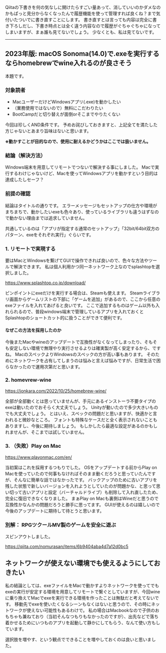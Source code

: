 Qiitaの下書きを何の気なしに開けたらすごい量あって、消していいのかダメなのかもぱっと見分からなくなったんで履歴機能を使って管理すれば良くね？まで気付いたついでに書き直すことにします。
書き直すとは言っても内容は完全に書き下ろしだし、下書き時点とは全く違う内容なので履歴がぐちゃぐちゃになってしまいますが、まぁ誰も見てないでしょう。
少なくとも、私は見てないです。

---

## 2023年版: macOS Sonoma(14.0)で.exeを実行するならhomebrewでwine入れるのが良さそう
本題です。

### 対象読者
- MacユーザーだけどWindowsアプリ(.exe)を動かしたい
- （業務使用ではないので）無料にこだわりたい
- BootCampだと切り替えが面倒orそこまでやりたくない

今回は珍しくAND条件です。
予めお詫びしておきますと、上記全てを満たした方じゃないとあまり旨味はないと思います。

**※動かすことが目的なので、使用に耐えるかどうかはここでは扱いません。**

### 結論（解決方法）
Windows端末を用意してリモートでつないで解決する事にしました。
Macで実行するわけじゃないけど、Macを使ってWindowsアプリを動かすという目的は達成したしセーフ？

### 前提の確認
結論はタイトルの通りです。
エラーメッセージもセットアップの仕方や環境がまちまちで、動かしたいexeも色々あり、使っているライブラリも違うはずなので動かない理由までは追求していません。

共通しているのは「アプリが指定する通常のセットアップ」「32bit/64bit双方のパターン、exeをそれぞれ実行」ぐらいです。

### 1. リモートで実現する
要はMacとWindowsを繋げてGUIで操作できれば良いので、色々な方法やツールで解決できます。
私は個人利用かつ同一ネットワーク上なのでsplashtopを選択しました。

https://www.splashtop.co.jp/download/

ピンポイントにexeだけを実行する場合は、Steamも使えます。
Steamライブラリ画面からゲームリストの下部に「ゲームを追加」があるので、ここから任意のexeファイルを入れてあげると良いです。
ここで追加するものはゲーム以外も入れられるので、普段windows端末で管理しているアプリを入れておくとSplashtopのショートカット的に扱うことができて便利です。

#### なぜこの方法を採用したのか
今後またMacやwineのアップデートで互換性がなくなってしまったり、そもそも安定しない環境で無理やり実行させるよりは確実製が高く安定するから、ですね。
MacのスペックよりWindowsのスペックの方が高い事もあります。
そのためにネットワークを占有してしまうのは悩みと言えば悩みですが、日常生活で困らなかったので運用次第だと思います。

### 2. homevrew-wine
https://jonkara.com/2022/10/25/homebrew-wine/

全部が全部動くとは思っていませんが、手元にあるインストーラ不要タイプのexeは動いたのでおそらく大丈夫でしょう。
Unityが動いたので多少大きいものでも大丈夫でしょう。
とはいえ、スペックの問題だと思いますが、快適かと言われると微妙なところ。
フォントも特殊なケースだと全く表示されないこともありますし、今後に期待しましょう。
もしかしたら最適な設定があるのかもしれませんが、そこまでは試していません。

### 3. （失敗）Play on Mac
https://www.playonmac.com/en/

当初案はこれを採用するつもりでした。
OSをアップデートする前からPlay on Macを使っていたので何事もなければそのまま動くだろうと思っていたんですが、そんなに簡単な話ではなかったです。
バックアップのために古いアプリを残した状態で新しいバージョンを入れようとしていたのが問題かな、と思って思い切って古いアプリと設定（バーチャルドライブ）も削除して入れ直したため、完全に復旧できなくなりました。
まぁPlay on Macも裏側はWineだと思うので互換性かなんかの問題だろうと勝手に思ってます。
GUIが使えるのは嬉しいので今後のアップデートに期待して待とうと思います。

### 別解： RPGツクールMV製のゲームを安全に遊ぶ
スピンアウトしました。

https://qiita.com/nomurasan/items/6b9404aba4d7a12d0bc5

## ネットワークが使えない環境でも使えるようにしておきたい
私の結論としては、exeファイルをMacで動かすよりネットワークを使ってでもexeの実行が安定する環境を用意してリモートで繋ぐとしていますが、今回wineに乗り換えてMacでexeを実行できる環境を作ったことは無駄だと考えてないです。
移動先でexeを使いたくなるシーンもなくはないと思うので、その時にネットワークが使えない可能性もあるわけで。
私の場合はMacbookなので子供のおもちゃも兼ねており（当初そんなつもりもなかったのですが）、出先などで落ち着かせるためにいつものアプリを起動して静かにしてもらう、なんて使い方もしています。

選択肢を増やす、という観点でできることを増やしておくのは良いと思いました。
